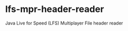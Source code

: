 lfs-mpr-header-reader
=====================

Java Live for Speed (LFS) Multiplayer File header reader 